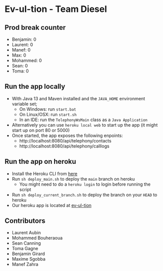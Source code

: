 # Ev-ul-tion - Team Diesel

## Prod break counter

- Benjamin: 0
- Laurent: 0
- Manef: 0
- Max: 0
- Mohammed: 0
- Sean: 0
- Toma: 0

## Run the app locally

* With Java 13 and Maven installed and the `JAVA_HOME` environment variable set;
    * On Windows: run `start.bat`
    * On Linux/OSX: run `start.sh`
    * In an IDE: run the `TelephonyWsMain` class as a `Java Application`
* Alternatively you can use `heroku local web` to start up the app (it might start up on port 80 or 5000)
* Once started, the app exposes the following enpoints:
    * http://localhost:8080/api/telephony/contacts
    * http://localhost:8080/api/telephony/calllogs

## Run the app on heroku

* Install the Heroku CLI from [here](https://devcenter.heroku.com/articles/heroku-cli)
* Run `sh deploy_main.sh` to deploy the `main` branch on heroku
    * You might need to do a `heroku login` to login before running the script
* Run `sh deploy_current_branch.sh` to deploy the branch on your `HEAD` to heroku
* Our heroku app is located at [ev-ul-tion](http://ev-ul-tion.herokuapp.com)

## Contributors

- Laurent Aubin
- Mohammed Bouheraoua
- Sean Canning
- Toma Gagne
- Benjamin Girard
- Maxime Sgobba
- Manef Zahra
